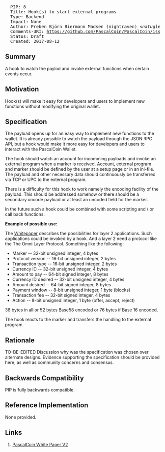 <pre>
  PIP: 8
  Title: Hook(s) to start external programs
  Type: Backend
  Impact: None
  Author: Preben Björn Biermann Madsen (nightraven) <i>&lt;natugle@gmail.com&gt;</i>
  Comments-URI: <a href="https://github.com/PascalCoin/PascalCoin/issues/48">https://github.com/PascalCoin/PascalCoin/issues/48</a>
  Status: Draft
  Created: 2017-08-12
</pre>

## Summary

A hook to watch the paylod and invoke external functions when certain events occur.
 
## Motivation

Hook(s) will make it easy for developers and users to implement new functions without modifying the original wallet.

## Specification

The payload opens up for an easy way to implement new functions to the wallet. It is already possible to watch the payload through the JSON RPC API, but a hook would make it more easy for developers and users to interact with the PascalCoin Wallet.

The hook should watch an account for incomming payloads and invoke an external program when a marker is received. Account, external program and marker should be defined by the user at a setup page or in an ini-file. The payload and other necessary data should continuously be transferred via TCP or UPC to the external program.

There is a difficulty for this hook to work namely the encoding facility of the payload. This should be addressed somehow or there should be a secondary uncode payload or at least an uncoded field for the marker.

In the future such a hook could be combined with some scripting and / or call back functions.


**Example of possible use:**

The [Whitepaper][1] describes the possibilities for layer 2 applications. Such applications could be invoked by a hook. And a layer 2 need a protocol like the The Omni Layer Protocol. Something like the following:

- Marker -- 32-bit unsigned integer, 4 bytes
- Protocol version -- 16-bit unsigned integer, 2 bytes
- Transaction type -- 16-bit unsigned integer, 2 bytes
- Currency ID -- 32-bit unsigned integer, 4 bytes
- Amount to pay -- 64-bit signed integer, 8 bytes 
- Currency ID desired -- 32-bit unsigned integer, 4 bytes
- Amount desired -- 64-bit signed integer, 8 bytes 
- Payment window -- 8-bit unsigned integer, 1 byte (blocks)
- Transaction fee -- 32-bit signed integer, 4 bytes
- Action -- 8-bit unsigned integer, 1 byte (offer, accept, reject)

38 bytes in all or 52 bytes Base58 encoded or 76 bytes if Base 16 encoded.

The hook reacts to the marker and transfers the handling to the external program.
 
## Rationale

TO-BE-EDITED
Discussion why was the specification was chosen over alternate designs. Evidence supporting the specification should be provided here, as well as community concerns and consensus.

## Backwards Compatibility

PIP is fully backwards compatible.

## Reference Implementation

None provided.
 
## Links

1. [PascalCoin White Paper V2][1]

[1]: https://github.com/PascalCoin/PascalCoin/blob/master/PascalCoinWhitePaperV2.pdf
